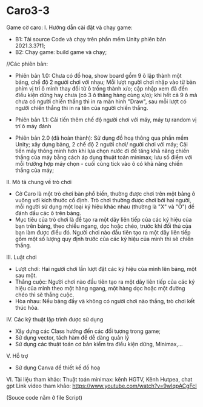# Caro3-3
Game cờ caro: 
I. Hướng dẫn cài đặt và chạy game: 
+ B1: Tải source Code và chạy trên phần mềm Unity phiên bản 2021.3.37f1;
+ B2: Chạy game: build game và chạy;


//Các phiên bản:
+ Phiên bản 1.0: Chưa có đồ hoạ, show board gồm 9 ô lập thành một bảng, chế độ 2 người chơi với nhau; 
Mỗi lượt người chơi nhập vào từ bàn phím vị trí ô mình thay đổi từ ô trống thành x/o; cập nhập xem đã đến điều kiện dừng hay chưa (có 3 ô thẳng hàng cùng x/o); khi hết cả 9 ô mà chưa có người chiến thắng thì in ra màn hình "Draw", sau mỗi lượt có người chiến thắng thì in ra tên của người chiến thắng.

+ Phiên bản 1.1: Cải tiến thêm chế độ người chơi với máy, máy tự random vị trí ô máy đánh

+ Phiên bản 2.0 (đã hoàn thành): Sử dụng đồ hoạ thông qua phần mềm Unity; xây dựng bảng, 2 chế độ 2 người chơi/ người chơi với máy; Cải tiến máy thông minh hơn khi lựa chọn nước đi để tăng khả năng chiến thắng của máy bằng cách áp dụng thuật toán minimax; lưu số điểm với mỗi trường hợp máy chọn - cuối cùng tick vào ô có khả năng chiến thắng của máy; 

II. Mô tả chung về trò chơi
+ Cờ Caro là một trò chơi bàn phổ biến, thường được chơi trên một bảng ô vuông với kích thước cố định. Trò chơi thường được chơi bởi hai người, mỗi người sử dụng một loại ký hiệu khác nhau (thường là "X" và "O") để đánh dấu các ô trên bảng.
+ Mục tiêu của trò chơi là để tạo ra một dãy liên tiếp của các ký hiệu của bạn trên bảng, theo chiều ngang, dọc hoặc chéo, trước khi đối thủ của bạn làm được điều đó. Người chơi nào đầu tiên tạo ra một dãy liên tiếp gồm một số lượng quy định trước của các ký hiệu của mình thì sẽ chiến thắng.

III. Luật chơi
+ Lượt chơi: Hai người chơi lần lượt đặt các ký hiệu của mình lên bảng, một sau một.
+ Thắng cuộc: Người chơi nào đầu tiên tạo ra một dãy liên tiếp của các ký hiệu của mình theo một hàng ngang, một hàng dọc hoặc một đường chéo thì sẽ thắng cuộc.
+ Hòa nhau: Nếu bảng đầy và không có người chơi nào thắng, trò chơi kết thúc hòa.

IV. Các kỹ thuật lập trình được sử dụng
+ Xây dựng các Class hướng đến các đối tượng trong game;
+ Sử dụng vector, tách hàm để dễ dàng quản lý
+ Sử dụng các thuật toán cơ bản kiểm tra điều kiện dừng, Minimax,...

V. Hỗ trợ
+ Sử dụng Canva để thiết kế đồ hoạ

VI. Tài liệu tham khảo: Thuật toán minimax: kênh HGTV, Kênh Hutpea, chat gpt
Link video tham khảo: https://www.youtube.com/watch?v=9wIqpACgFcI

(Souce code nằm ở file Script)


